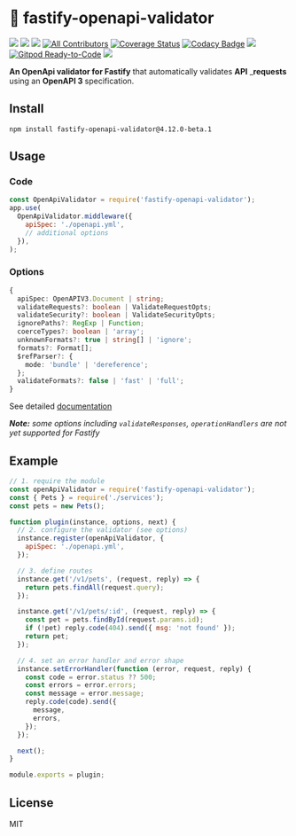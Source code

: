 # 🦋 fastify-openapi-validator

[![](https://travis-ci.org/cdimascio/express-openapi-validator.svg?branch=master)](#) [![](https://img.shields.io/npm/v/express-openapi-validator.svg)](https://www.npmjs.com/package/express-openapi-validator) [![](https://img.shields.io/npm/dm/express-openapi-validator?color=blue)](https://www.npmjs.com/package/express-openapi-validator) [![All Contributors](https://img.shields.io/badge/all_contributors-42-darkcyan.svg?style=flat)](#contributors) [![Coverage Status](https://coveralls.io/repos/github/cdimascio/express-openapi-validator/badge.svg?branch=master)](https://coveralls.io/github/cdimascio/express-openapi-validator?branch=master) [![Codacy Badge](https://api.codacy.com/project/badge/Grade/1570a06f609345ddb237114bbd6ceed7)](https://www.codacy.com/manual/cdimascio/express-openapi-validator?utm_source=github.com&utm_medium=referral&utm_content=cdimascio/express-openapi-validator&utm_campaign=Badge_Grade) [![](https://img.shields.io/gitter/room/cdimascio-oss/community?color=%23eb205a)](https://gitter.im/cdimascio-oss/community) [![Gitpod Ready-to-Code](https://img.shields.io/badge/Gitpod-Ready--to--Code-blue?logo=gitpod)](https://gitpod.io/#https://github.com/cdimascio/express-openapi-validator) [![](https://img.shields.io/badge/license-MIT-blue.svg)](#license)

**An OpenApi validator for Fastify** that automatically validates **API** _**requests** using an **OpenAPI 3** specification.


## Install

```shell
npm install fastify-openapi-validator@4.12.0-beta.1
```

## Usage

### Code

```js
const OpenApiValidator = require('fastify-openapi-validator');
app.use(
  OpenApiValidator.middleware({
    apiSpec: './openapi.yml',
    // additional options
  }),
);
```

### Options

```ts
{
  apiSpec: OpenAPIV3.Document | string;
  validateRequests?: boolean | ValidateRequestOpts;
  validateSecurity?: boolean | ValidateSecurityOpts;
  ignorePaths?: RegExp | Function;
  coerceTypes?: boolean | 'array';
  unknownFormats?: true | string[] | 'ignore';
  formats?: Format[];
  $refParser?: {
    mode: 'bundle' | 'dereference';
  };
  validateFormats?: false | 'fast' | 'full';
}
```

See detailed [documentation](https://github.com/cdimascio/express-openapi-validator#Advanced-Usage)

_**Note:** some options including `validateResponses`, `operationHandlers` are not yet supported for Fastify_

## Example

```js
// 1. require the module
const openApiValidator = require('fastify-openapi-validator');
const { Pets } = require('./services');
const pets = new Pets();

function plugin(instance, options, next) {
  // 2. configure the validator (see options)
  instance.register(openApiValidator, {
    apiSpec: './openapi.yml',
  });

  // 3. define routes
  instance.get('/v1/pets', (request, reply) => {
    return pets.findAll(request.query);
  });

  instance.get('/v1/pets/:id', (request, reply) => {
    const pet = pets.findById(request.params.id);
    if (!pet) reply.code(404).send({ msg: 'not found' });
    return pet;
  });

  // 4. set an error handler and error shape
  instance.setErrorHandler(function (error, request, reply) {
    const code = error.status ?? 500;
    const errors = error.errors;
    const message = error.message;
    reply.code(code).send({
      message,
      errors,
    });
  });

  next();
}

module.exports = plugin;
```

## License

MIT

